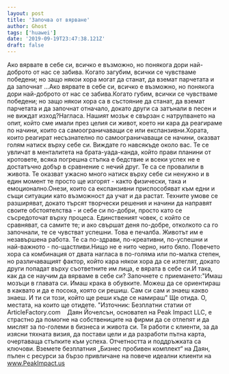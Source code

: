 ```yaml
---
layout: post
title: 'Започва от вярване'
author: Ghost
tags: ['huawei']
date: '2019-09-19T23:47:38.121Z'
draft: false
---
```


Ако вярвате в себе си, всичко е възможно, но понякога дори най-доброто от нас се забива. Когато загубим, всички се чувстваме победени; но защо някои хора могат да станат, да вземат парчетата и да започнат ...Ако вярвате в себе си, всичко е възможно, но понякога дори най-доброто от нас се забива.Когато губим, всички се чувстваме победени; но защо някои хора са в състояние да станат, да вземат парчетата и да започнат отначало, докато други са затънали в песен и не виждат изход?Нагласа. Нашият мозък е свързан с натрупването на опит, който сме имали през целия си живот, което ни кара да реагираме по начини, които са самоограничаващи се или експанзивни.Хората, които реагират несъзнателно по самоограничаващи се начини, оказват голям натиск върху себе си. Виждате го навсякъде около вас. Те се увличат в менталитета на брата-уада-канда, който прави планини от кротовете, всяка погрешна стъпка е бедствие и всеки успех не е достатъчно добър в сравнение с нечий друг. Те са се провалили в живота. Те оказват ужасно много натиск върху себе си ненужно и в един момент те просто ще изгорят - както физически, така и емоционално.Онези, които са експанзивни приспособяват към едни и същи ситуации като възможност да учат и да растат. Техните умове се разширяват, докато търсят творчески решения и начини да направят своите обстоятелства - и себе си по-добри, просто като се съсредоточат върху процеса. Единственият човек, с който се сравняват, са самите те; и ако свършат деня по-добре, отколкото са го започнали, те се чувстват успешни. Това е печалба. Животът им е незавършена работа. Те са по-здрави, по-креативни, по-успешни и най-важното - по-щастливи.Нищо не е нито черно, нито бяло. Повечето хора са комбинация от двата нагласа в по-голяма или по-малка степен, но различаващият фактор, който кара някои хора да се изтеглят, докато други попадат върху съответните им лица, е вярата в себе си.И така, как да се научим да вярваме в себе си? Започнете с приемането:"Имаш мозъци в главата си. Имаш крака в обувките. Можеш да се ориентираш в каквато и да е посока, която си решиш. Сам си сам и знаеш какво знаеш. И ти си този, който ще реши къде се намираш" Ще отида. О, местата, на които ще отидете. "Източник: Безплатни статии от ArticleFactory.com    Даян Йочелсън, основател на Peak Impact LLC, е страстно да помогне на собствениците на фирми да се отлепят и да мислят за по-големи в бизнеса и живота си. Тя работи с клиенти, за да изясни тяхната визия, да постави цели и да разработи пътна карта, очертаваща стъпките към успеха. Отчетността и поддръжката са ключови. Вземете безплатния „Бизнес пробивен комплект“ на Даян, пълен с ресурси за бързо привличане на повече идеални клиенти на www.PeakImpact.us
